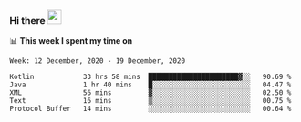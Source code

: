 ### Hi there <a href="https://www.gautamkrishnar.com/"><img src="https://media.giphy.com/media/hvRJCLFzcasrR4ia7z/giphy.gif" width="25px"></a>

📊 **This week I spent my time on**

<!--START_SECTION:waka-->
```text
Week: 12 December, 2020 - 19 December, 2020

Kotlin            33 hrs 58 mins  ██████████████████████▓░░   90.69 % 
Java              1 hr 40 mins    █░░░░░░░░░░░░░░░░░░░░░░░░   04.47 % 
XML               56 mins         ▓░░░░░░░░░░░░░░░░░░░░░░░░   02.50 % 
Text              16 mins         ▒░░░░░░░░░░░░░░░░░░░░░░░░   00.75 % 
Protocol Buffer   14 mins         ░░░░░░░░░░░░░░░░░░░░░░░░░   00.64 % 
```
<!--END_SECTION:waka-->
